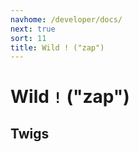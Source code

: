 ```yaml
---
navhome: /developer/docs/
next: true
sort: 11
title: Wild ! ("zap")
---
```


# Wild `!` ("zap")

## Twigs

<list dataPreview="true" className="runes"></list>
